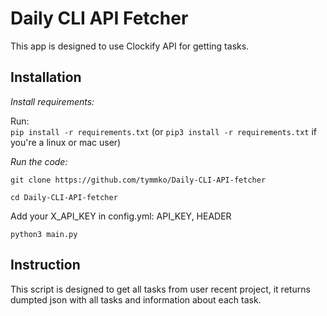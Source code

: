 # Daily CLI API Fetcher 
This app is designed to use Clockify API for getting tasks. 

## Installation
*Install requirements:*

Run:  
`pip install -r requirements.txt` (or `pip3 install -r requirements.txt` if you're a linux or mac user) 


*Run the code:*

`git clone https://github.com/tymmko/Daily-CLI-API-fetcher`

`cd Daily-CLI-API-fetcher`

Add your X_API_KEY in config.yml: API_KEY, HEADER

`python3 main.py`

## Instruction

This script is designed to get all tasks from user recent project, it returns dumpted json with all tasks and information about each task.
